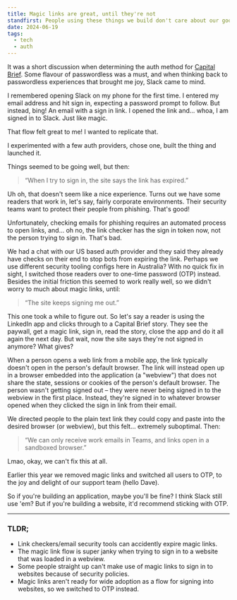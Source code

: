 ```yaml
---
title: Magic links are great, until they're not
standfirst: People using these things we build don't care about our good intentions, or how well the thing works for others. They just want the thing to work for them.
date: 2024-06-19
tags:
  - tech
  - auth
---
```


It was a short discussion when determining the auth method for [Capital Brief](https://www.capitalbrief.com/). Some flavour of passwordless was a must, and when thinking back to passwordless experiences that brought me joy, Slack came to mind.

I remembered opening Slack on my phone for the first time. I entered my email address and hit sign in, expecting a password prompt to follow. But instead, bing! An email with a sign in link. I opened the link and... whoa, I am signed in to Slack. Just like magic.

That flow felt great to me! I wanted to replicate that.

I experimented with a few auth providers, chose one, built the thing and launched it.

Things seemed to be going well, but then:

> “When I try to sign in, the site says the link has expired.”

Uh oh, that doesn't seem like a nice experience. Turns out we have some readers that work in, let's say, fairly corporate environments. Their security teams want to protect their people from phishing. That's good!

Unfortunately, checking emails for phishing requires an automated process to open links, and... oh no, the link checker has the sign in token now, not the person trying to sign in. That's bad.

We had a chat with our US based auth provider and they said they already have checks on their end to stop bots from expiring the link. Perhaps we use different security tooling configs here in Australia? With no quick fix in sight, I switched those readers over to one-time password (OTP) instead. Besides the initial friction this seemed to work really well, so we didn't worry to much about magic links, until:

> “The site keeps signing me out.”

This one took a while to figure out. So let's say a reader is using the LinkedIn app and clicks through to a Capital Brief story. They see the paywall, get a magic link, sign in, read the story, close the app and do it all again the next day. But wait, now the site says they're not signed in anymore? What gives?

When a person opens a web link from a mobile app, the link typically doesn't open in the person's default browser. The link will instead open up in a browser embedded into the application (a "webview") that does not share the state, sessions or cookies of the person's default browser. The person wasn't getting signed out – they were never being signed in to the webview in the first place. Instead, they're signed in to whatever browser opened when they clicked the sign in link from their email.

We directed people to the plain text link they could copy and paste into the desired browser (or webview), but this felt... extremely suboptimal. Then:

> “We can only receive work emails in Teams, and links open in a sandboxed browser.”

Lmao, okay, we can't fix this at all.

Earlier this year we removed magic links and switched all users to OTP, to the joy and delight of our support team (hello Dave).

So if you're building an application, maybe you'll be fine? I think Slack still use 'em? But if you're building a website, it'd recommend sticking with OTP.

---

### TLDR;

- Link checkers/email security tools can accidently expire magic links.
- The magic link flow is super janky when trying to sign in to a website that was loaded in a webview.
- Some people straight up can't make use of magic links to sign in to websites because of security policies.
- Magic links aren't ready for wide adoption as a flow for signing into websites, so we switched to OTP instead.

